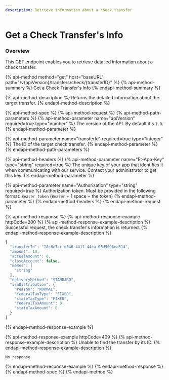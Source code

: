 ```yaml
---
description: Retrieve information about a check transfer
---
```


# Get a Check Transfer's Info

### Overview

This GET endpoint enables you to retrieve detailed information about a check transfer.

{% api-method method="get" host="baseURL" path="/v{apiVersion}/transfers/check/{transferID}" %}
{% api-method-summary %}
Get a Check Transfer's Info
{% endapi-method-summary %}

{% api-method-description %}
Returns the detailed information about the target transfer.
{% endapi-method-description %}

{% api-method-spec %}
{% api-method-request %}
{% api-method-path-parameters %}
{% api-method-parameter name="apiVersion" required=true type="number" %}
The version of the API. By default it's `1.0`.
{% endapi-method-parameter %}

{% api-method-parameter name="transferId" required=true type="integer" %}
The ID of the target check transfer.
{% endapi-method-parameter %}
{% endapi-method-path-parameters %}

{% api-method-headers %}
{% api-method-parameter name="Et-App-Key" type="string" required=true %}
The unique key of your app that identifies it when communicating with our service. Contact your administrator to get this key.
{% endapi-method-parameter %}

{% api-method-parameter name="Authorization" type="string" required=true %}
Authorization token. Must be provided in the following format: `Bearer token` \(`Bearer` + 1 space + the token\)
{% endapi-method-parameter %}
{% endapi-method-headers %}
{% endapi-method-request %}

{% api-method-response %}
{% api-method-response-example httpCode=200 %}
{% api-method-response-example-description %}
Successful request, the check transfer's information is returned.
{% endapi-method-response-example-description %}

```javascript
{
  "transferId": "78c6c7cc-d046-4411-44ea-08d9098ea314",
  "amount": 10,
  "actualAmount": 0,
  "closeAccount": false,
  "memos": [
    "string"
  ],
  "deliveryMethod": "STANDARD",
  "iraDistribution": {
    "reason": "NORMAL",
    "federalTaxType": "FIXED",
    "stateTaxType": "FIXED",
    "federalTaxAmount": 0,
    "stateTaxAmount": 0
  }
}
```
{% endapi-method-response-example %}

{% api-method-response-example httpCode=409 %}
{% api-method-response-example-description %}
Unable to find the transfer by its ID.
{% endapi-method-response-example-description %}

```
No response
```
{% endapi-method-response-example %}
{% endapi-method-response %}
{% endapi-method-spec %}
{% endapi-method %}

